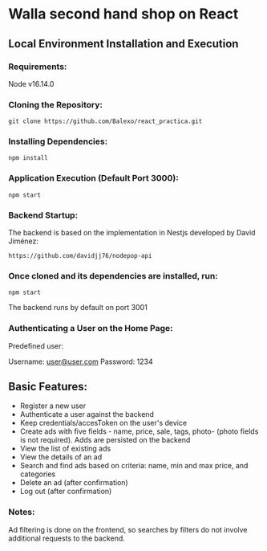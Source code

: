 
# Walla second hand shop on React

## Local Environment Installation and Execution

### Requirements:
Node v16.14.0

### Cloning the Repository:

`git clone https://github.com/Balexo/react_practica.git`

### Installing Dependencies:
`npm install`

### Application Execution (Default Port 3000):
`npm start`

### Backend Startup:
The backend is based on the implementation in Nestjs developed by David Jiménez:

`https://github.com/davidjj76/nodepop-api`

### Once cloned and its dependencies are installed, run:

`npm start`

The backend runs by default on port 3001

### Authenticating a User on the Home Page:

Predefined user:

Username: user@user.com
Password: 1234


## Basic Features:

* Register a new user
* Authenticate a user against the backend
* Keep credentials/accesToken on the user's device
* Create ads with five fields - name, price, sale, tags, photo- (photo fields is not required). Adds are persisted on the backend
* View the list of existing ads
* View the details of an ad
* Search and find ads based on criteria: name, min and max price, and categories
* Delete an ad (after confirmation)
* Log out (after confirmation)

### Notes:
Ad filtering is done on the frontend, so searches by filters do not involve additional requests to the backend.
